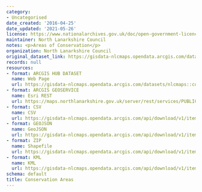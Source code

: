 ```yaml
---
category:
- Uncategorised
date_created: '2016-04-25'
date_updated: '2021-05-26'
license: https://www.nationalarchives.gov.uk/doc/open-government-licence/version/3/
maintainer: North Lanarkshire Council
notes: <p>Areas of Conservation</p>
organization: North Lanarkshire Council
original_dataset_link: https://gisdata-nlcmaps.opendata.arcgis.com/datasets/nlcmaps::conservation-areas-1
records: null
resources:
- format: ARCGIS HUB DATASET
  name: Web Page
  url: https://gisdata-nlcmaps.opendata.arcgis.com/datasets/nlcmaps::conservation-areas-1
- format: ARCGIS GEOSERVICE
  name: Esri REST
  url: https://maps.northlanarkshire.gov.uk/server/rest/services/PUBLIC/OPEN_DATA_LAYERS/FeatureServer/8
- format: CSV
  name: CSV
  url: https://gisdata-nlcmaps.opendata.arcgis.com/api/download/v1/items/7efe411ce25d44c6bf311c019378971c/csv?layers=8
- format: GEOJSON
  name: GeoJSON
  url: https://gisdata-nlcmaps.opendata.arcgis.com/api/download/v1/items/7efe411ce25d44c6bf311c019378971c/geojson?layers=8
- format: ZIP
  name: Shapefile
  url: https://gisdata-nlcmaps.opendata.arcgis.com/api/download/v1/items/7efe411ce25d44c6bf311c019378971c/shapefile?layers=8
- format: KML
  name: KML
  url: https://gisdata-nlcmaps.opendata.arcgis.com/api/download/v1/items/7efe411ce25d44c6bf311c019378971c/kml?layers=8
schema: default
title: Conservation Areas
---
```

